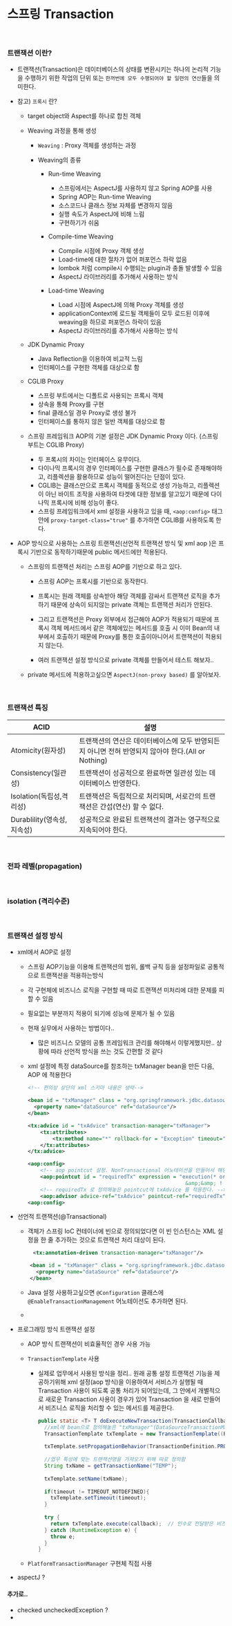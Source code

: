 # 스프링 Transaction 

<br>

### 트랜잭션 이란?

- 트랜잭션(Transaction)은 데이터베이스의 상태를 변환시키는 하나의 논리적 기능을 수행하기 위한 작업의 단위 
  또는 ```한꺼번에 모두 수행되어야 할 일련의 연산```들을 의미한다.

- 참고) ```프록시``` 란?
  - target object와 Aspect를 하나로 합친 객체
  
  - Weaving 과정을 통해 생성
    - ```Weaving``` : Proxy 객체를 생성하는 과정
    
    - Weaving의 종류 
      - Run-time Weaving
        - 스프링에서는 AspectJ를 사용하지 않고 Spring AOP를 사용
        - Spring AOP는 Run-time Weaving
        - 소스코드나 클래스 정보 자체를 변경하지 않음
        - 실행 속도가 AspectJ에 비해 느림
        - 구현하기가 쉬움

      - Compile-time Weaving
        - Compile 시점에 Proxy 객체 생성
        - Load-time에 대한 절차가 없어 퍼포먼스 하락 없음
        - lombok 처럼 compile시 수행되는 plugin과 충돌 발생할 수 있음
        - AspectJ 라이브러리를 추가해서 사용하는 방식

      - Load-time Weaving
        - Load 시점에 AspectJ에 의해 Proxy 객체를 생성
        - applicationContext에 로드될 객체들이 모두 로드된 이후에 weaving을 하므로 퍼포먼스 하락이 있음
        - AspectJ 라이브러리를 추가해서 사용하는 방식
   
  - JDK Dynamic Proxy
    - Java Reflection을 이용하여 비교적 느림
    - 인터페이스를 구현한 객체를 대상으로 함
  - CGLIB Proxy
    - 스프링 부트에서는 디폴트로 사용되는 프록시 객체
    - 상속을 통해 Proxy를 구현
    - final 클래스일 경우 Proxy로 생성 불가
    - 인터페이스를 통하지 않은 일반 객체를 대상으로 함

  - 스프링 프레임워크 AOP의 기본 설정은 JDK Dynamic Proxy 이다. (스프링 부트는 CGLIB Proxy)
    - 두 프록시의 차이는 인터페이스 유무이다.
    - 다이나믹 프록시의 경우 인터페이스를 구현한 클래스가 필수로 존재해야하고, 리플렉션을 활용하므로 성능이 떨어진다는 단점이 있다.
    - CGLIB는 클래스만으로 프록시 객체를 동적으로 생성 가능하고, 리플렉션이 아닌 바이트 조작을 사용하여 타겟에 대한 정보를 알고있기 때문에
      다이나믹 프록시에 비해 성능이 좋다.
    - 스프링 프레임워크에서 xml 설정을 사용하고 있을 때, ```<aop:config>``` 태그 안에 ```proxy-target-class="true"``` 를 추가하면
      CGLIB를 사용하도록 한다.

- AOP 방식으로 사용하는 스프링 트랜잭션(선언적 트랜잭션 방식 및 xml aop )은 프록시 기반으로 동작하기때문에 public 메서드에만 적용된다.
    - 스프링의 트랜잭션 처리는 스프링 AOP를 기반으로 하고 있다.
      - 스프링 AOP는 프록시를 기반으로 동작한다. 
      
      - 프록시는 원래 객체를 상속받아 해당 객체를 감싸서 트랜잭션 로직을 추가하기 때문에 상속이 되지않는 private 객체는 트랜잭션 처리가 안된다.

      - 그리고 트랜잭션은 Proxy 외부에서 접근해야 AOP가 적용되기 때문에 프록시 객체 메서드에서 같은 객체에있는 메서드를 호출 시 
        이미 Bean의 내부에서 호출하기 때문에 Proxy를 통한 호출이아니어서 트랜잭션이 적용되지 않는다.
      
      - 여러 트랜잭션 설정 방식으로 private 객체를 만들어서 테스트 해보자..
      
    - private 메서드에 적용하고싶으면 ```AspectJ(non-proxy based)``` 를 알아보자.
  
<br>  
  
### 트랜잭션 특징

|ACID|설명|
|----|---|
|Atomicity(원자성)|트랜잭션의 연산은 데이터베이스에 모두 반영되든지 아니면 전혀 반영되지 않아야 한다.(All or Nothing)|
|Consistency(일관성)|트랜잭션이 성공적으로 완료하면 일관성 있는 데이터베이스 반영한다.|
|Isolation(독립성,격리성)|트랜잭션은 독립적으로 처리되며, 서로간의 트랜잭션은 간섭(연산) 할 수 없다.|
|Durablility(영속성,지속성)|성공적으로 완료된 트랜잭션의 결과는 영구적으로 지속되어야 한다.|

<br>

### 전파 레벨(propagation)

<br>

### isolation (격리수준)

<br>

### 트랜잭션 설정 방식


- xml에서 AOP로 설정
  - 스프링 AOP기능을 이용해 트랜잭션의 범위, 롤백 규칙 등을 설정파일로 공통적으로 트랜잭션을 적용하는방식
  - 각 구현체에 비즈니스 로직을 구현할 때 따로 트랜잭션 미처리에 대한 문제를 피할 수 있음
  - 필요없는 부분까지 적용이 되기에 성능에 문제가 될 수 있음
  
  - 현재 실무에서 사용하는 방법이다.. 
    - 많은 비즈니스 모델의 공통 프레임워크 관리를 해야해서 이렇게했지만.. 상황에 따라 선언적 방식을 쓰는 것도 간편할 것 같다
  - xml 설정에 특정 dataSource를 참조하는 txManager bean을 만든 다음, AOP 에 적용한다
    ```xml
    <!-- 편의상 상단의 xml 스키마 내용은 생략-->

    <bean id = "txManager" class = "org.springframework.jdbc.datasource.Datasource.DataSourceTransactionManager">
      <property name="dataSource" ref="dataSource"/>   
    </bean>

    <tx:advice id = "txAdvice" transaction-manager="txManager">
        <tx:attributes>
            <tx:method name="*" rollback-for = "Exception" timeout="40"/>
        </tx:attributes>
    </tx:advice>
    
    <aop:config>
        <!-- aop pointcut 설정. NonTransactional 어노테이션을 만들어서 해당 어노테이션이 달려있으면 트랜잭션을 안타게한다. -->
        <aop:pointcut id = "requiredTx" expression = "execution(* org.go.temp.*.*SVCImpl.*(..))
                                                       &amp;&amp; ! @annotation(org.temp.NonTransactional)"/>
        <!-- requiredTx 로 정의해놓은 pointcut에 txAdvice 를 적용한다. -->
        <aop:advisor advice-ref="txAdvice" pointcut-ref="requiredTx" />
    <aop:config>
    ```

- 선언적 트랜잭션(@Transactional)
    - 객체가 스프링 IoC 컨테이너에 빈으로 정의되었다면 이 빈 인스턴스는 XML 설정을 한 줄 추가하는 것으로 트랜잭션 처리 대상이 된다.
    ```xml
         <tx:annotation-driven transaction-manager="txManager"/>

        <bean id = "txManager" class = "org.springframework.jdbc.datasource.Datasource.DataSourceTransactionManager">
          <property name="dataSource" ref="dataSource"/>   
        </bean>
    ```
    
    - Java 설정 사용하고싶으면 ```@Configuration``` 클래스에 ```@EnableTransactionManagement``` 어노테이션도 추가하면 된다.
        
    -
    
- 프로그래밍 방식 트랜잭션 설정
    - AOP 방식 트랜잭션이 비효율적인 경우 사용 가능
    
    - ```TransactionTemplate``` 사용
      - 실제로 업무에서 사용된 방식을 정리.. 원래 공통 설정 트랜잭션 기능을 제공하기위해 xml 설정(aop 방식)을 이용하여서 
        서비스가 실행될 때 Transaction 사용이 되도록 공통 처리가 되어있는데, 그 안에서 개별적으로 새로운 Transaction 사용이 경우가 있어
        Transaction 을 새로 만들어서 비즈니스 로직을 처리할 수 있는 메서드를 제공한다.
          ```java
          public static <T> T doExecuteNewTransaction(TransactionCallback<T> callback, int timeout) {
            //xml에 bean으로 정의해놓은 "txManager"(DataSourceTransactionManager) 를 사용한다.
            TransactionTemplate txTemplate = new TransactionTemplate((PlatformTransactionManager) StaticBeanService.getServiceBean("txManager"));
            
            txTemplate.setPropagationBehavior(TransactionDefinition.PROPAGATION_REQUIRES_NEW);
            
            //업무 특성에 맞는 트랜잭션명을 가져오기 위해 따로 정의함
            String txName = getTransactionName("TEMP");
            
            txTemplate.setName(txName);
            
            if(timeout != TIMEOUT_NOTDEFINED){
              txTemplate.setTimeout(timeout);
            }
            
            try {
              return txTemplate.execute(callback);  // 인수로 전달받은 비즈니스 메서드 실행하여 값 
            } catch (RuntimeException e) {
              throw e;
            }
          }
          ```
        
    
    - ```PlatformTransactionManager``` 구현체 직접 사용

- aspectJ ? 

#### 추가로..

- checked uncheckedException ?
- 
